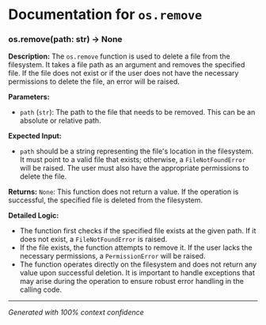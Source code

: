 # Documentation for `os.remove`

### os.remove(path: str) -> None

**Description:**
The `os.remove` function is used to delete a file from the filesystem. It takes a file path as an argument and removes the specified file. If the file does not exist or if the user does not have the necessary permissions to delete the file, an error will be raised.

**Parameters:**
- `path` (`str`): The path to the file that needs to be removed. This can be an absolute or relative path.

**Expected Input:**
- `path` should be a string representing the file's location in the filesystem. It must point to a valid file that exists; otherwise, a `FileNotFoundError` will be raised. The user must also have the appropriate permissions to delete the file.

**Returns:**
`None`: This function does not return a value. If the operation is successful, the specified file is deleted from the filesystem.

**Detailed Logic:**
- The function first checks if the specified file exists at the given path. If it does not exist, a `FileNotFoundError` is raised.
- If the file exists, the function attempts to remove it. If the user lacks the necessary permissions, a `PermissionError` will be raised.
- The function operates directly on the filesystem and does not return any value upon successful deletion. It is important to handle exceptions that may arise during the operation to ensure robust error handling in the calling code.

---
*Generated with 100% context confidence*
